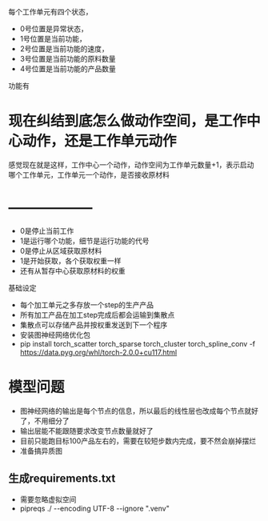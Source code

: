 每个工作单元有四个状态，

* 0号位置是异常状态，
* 1号位置是当前功能，
* 2号位置是当前功能的速度，
* 3号位置是当前功能的原料数量
* 4号位置是当前功能的产品数量

功能有
# 现在纠结到底怎么做动作空间，是工作中心动作，还是工作单元动作
感觉现在就是这样，工作中心一个动作，动作空间为工作单元数量+1，表示启动哪个工作单元，工作单元一个动作，是否接收原材料
# ——————
* 0是停止当前工作
* 1是运行哪个功能，细节是运行功能的代号
* 0是停止从区域获取原材料
* 1是开始获取，各个获取权重一样
* 还有从暂存中心获取原材料的权重

基础设定
* 每个加工单元之多存放一个step的生产产品
* 所有加工产品在加工step完成后都会运输到集散点
* 集散点可以存储产品并按权重发送到下一个程序
* 安装图神经网络优化包
* pip install torch_scatter torch_sparse torch_cluster torch_spline_conv -f https://data.pyg.org/whl/torch-2.0.0+cu117.html
# 模型问题
* 图神经网络的输出是每个节点的信息，所以最后的线性层也改成每个节点就好了，不用细分了
* 输出层能不能跟随要求改变节点数量就好了
* 目前只能跑目标100产品左右的，需要在较短步数内完成，要不然会崩掉摆烂
* 准备搞异质图
## 生成requirements.txt
* 需要忽略虚拟空间
* pipreqs ./ --encoding UTF-8 --ignore ".venv"